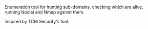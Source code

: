 Enumeration tool for hunting sub-domains, checking which are alive, running Nuclei and Nmap against them. 

Inspired by TCM Security's tool. 
